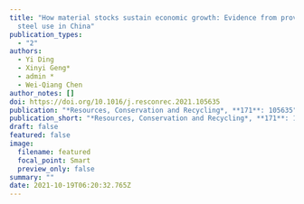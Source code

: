 ```yaml
---
title: "How material stocks sustain economic growth: Evidence from provincial
  steel use in China"
publication_types:
  - "2"
authors:
  - Yi Ding
  - Xinyi Geng*
  - admin *
  - Wei-Qiang Chen
author_notes: []
doi: https://doi.org/10.1016/j.resconrec.2021.105635
publication: "*Resources, Conservation and Recycling*, **171**: 105635"
publication_short: "*Resources, Conservation and Recycling*, **171**: 105635"
draft: false
featured: false
image:
  filename: featured
  focal_point: Smart
  preview_only: false
summary: ""
date: 2021-10-19T06:20:32.765Z
---
```


